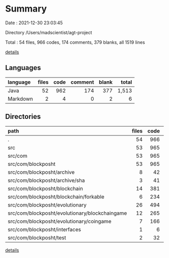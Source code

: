 # Summary

Date : 2021-12-30 23:03:45

Directory /Users/madscientist/agt-project

Total : 54 files,  966 codes, 174 comments, 379 blanks, all 1519 lines

[details](details.md)

## Languages
| language | files | code | comment | blank | total |
| :--- | ---: | ---: | ---: | ---: | ---: |
| Java | 52 | 962 | 174 | 377 | 1,513 |
| Markdown | 2 | 4 | 0 | 2 | 6 |

## Directories
| path | files | code | comment | blank | total |
| :--- | ---: | ---: | ---: | ---: | ---: |
| . | 54 | 966 | 174 | 379 | 1,519 |
| src | 53 | 965 | 174 | 379 | 1,518 |
| src/com | 53 | 965 | 174 | 379 | 1,518 |
| src/com/blockposht | 53 | 965 | 174 | 379 | 1,518 |
| src/com/blockposht/archive | 8 | 42 | 115 | 60 | 217 |
| src/com/blockposht/archive/sha | 3 | 41 | 4 | 17 | 62 |
| src/com/blockposht/blockchain | 14 | 381 | 21 | 123 | 525 |
| src/com/blockposht/blockchain/forkable | 6 | 234 | 9 | 69 | 312 |
| src/com/blockposht/evolutionary | 26 | 494 | 38 | 177 | 709 |
| src/com/blockposht/evolutionary/blockchaingame | 12 | 265 | 27 | 94 | 386 |
| src/com/blockposht/evolutionary/coingame | 7 | 166 | 0 | 55 | 221 |
| src/com/blockposht/interfaces | 1 | 6 | 0 | 3 | 9 |
| src/com/blockposht/test | 2 | 32 | 0 | 11 | 43 |

[details](details.md)